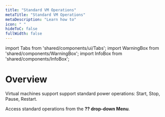 ```yaml
---
title: "Standard VM Operations"
metaTitle: "Standard VM Operations"
metaDescription: "Learn how to"
icon: " "
hideToC: false
fullWidth: false
---
```


import Tabs from 'shared/components/ui/Tabs';
import WarningBox from 'shared/components/WarningBox';
import InfoBox from 'shared/components/InfoBox';



# Overview

Virtual machines support support standard power operations: Start, Stop, Pause, Restart. 
 

Access standard operations from the **?? drop-down Menu**. 


